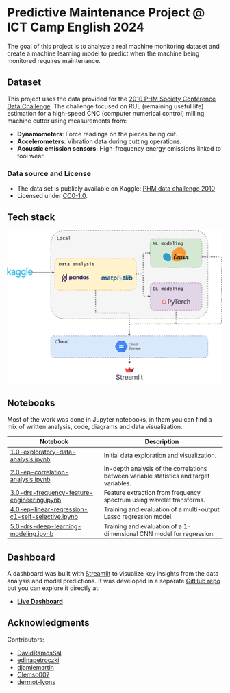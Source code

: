 # Predictive Maintenance Project @ ICT Camp English 2024

The goal of this project is to analyze a real machine monitoring dataset and create a machine learning model to predict when the machine being monitored requires maintenance.

## Dataset

This project uses the data provided for the [2010 PHM Society Conference Data Challenge](https://phmsociety.org/phm_competition/2010-phm-society-conference-data-challenge/). The challenge focused on RUL (remaining useful life) estimation for a high-speed CNC (computer numerical control) milling machine cutter using measurements from:

- **Dynamometers**: Force readings on the pieces being cut.
- **Accelerometers**: Vibration data during cutting operations.
- **Acoustic emission sensors**: High-frequency energy emissions linked to tool wear.

### Data source and License

- The data set is publicly available on Kaggle: [PHM data challenge 2010](https://www.kaggle.com/datasets/rabahba/phm-data-challenge-2010?resource=download)
- Licensed under [CC0-1.0](https://creativecommons.org/publicdomain/zero/1.0/deed.en).

## Tech stack

<p align="center">
  <img src="reports/figures/tech_pipeline.drawio.png" width="550" title="tech stack">
</p>

## Notebooks

Most of the work was done in Jupyter notebooks, in them you can find a mix of written analysis, code, diagrams and data visualization.

| Notebook                                                                                                       | Description                                                                             |
| -------------------------------------------------------------------------------------------------------------- | --------------------------------------------------------------------------------------- |
| [1.0-exploratory-data-analysis.ipynb](notebooks/1.0-exploratory-data-analysis.ipynb)                           | Initial data exploration and visualization.                                             |
| [2.0-ep-correlation-analysis.ipynb](notebooks/2.0-ep-correlation-analysis.ipynb)                               | In-depth analysis of the correlations between variable statistics and target variables. |
| [3.0-drs-frequency-feature-engineering.ipynb](notebooks/3.0-drs-frequency-feature-engineering.ipynb)           | Feature extraction from frequency spectrum using wavelet transforms.                    |
| [4.0-ep-linear-regression-c1-self-selective.ipynb](notebooks/4.0-ep-linear-regression-c1-self-selective.ipynb) | Training and evaluation of a multi-output Lasso regression model.                       |
| [5.0-drs-deep-learning-modeling.ipynb](notebooks/5.0-drs-deep-learning-modeling.ipynb)                         | Training and evaluation of a 1-dimensional CNN model for regression.                    |

## Dashboard

A dashboard was built with [Streamlit](https://streamlit.io/) to visualize key insights from the data analysis and model predictions. It was developed in a separate [GitHub repo](https://github.com/djamiemartin/Streamlit) but you can explore it directly at:

- **[Live Dashboard](https://predictive-maintenance-ict-camp.streamlit.app/)**

## Acknowledgments

Contributors:

- [DavidRamosSal](https://github.com/DavidRamosSal)
- [edinapetroczki](https://github.com/edinapetroczki)
- [djamiemartin](https://github.com/djamiemartin)
- [Clemso007](https://github.com/Clemso007)
- [dermot-lyons](https://github.com/dermot-lyons)
